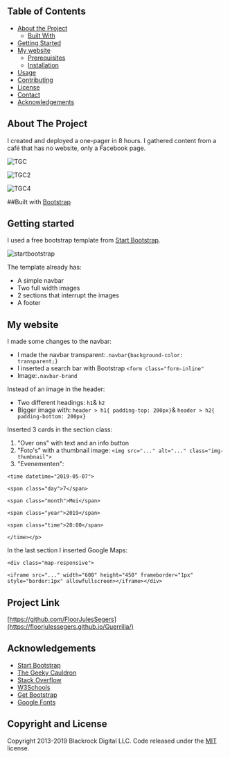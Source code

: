 
## Table of Contents

* [About the Project](#about-the-project)
  * [Built With](#built-with)
* [Getting Started](#getting-started)
* [My website](#my-website)
  * [Prerequisites](#prerequisites)
  * [Installation](#installation)
* [Usage](#usage)
* [Contributing](#contributing)
* [License](#license)
* [Contact](#contact)
* [Acknowledgements](#acknowledgements)

## About The Project
I created and deployed a one-pager in 8 hours. I gathered content from a café that has no website, only a Facebook page. 

![TGC](https://user-images.githubusercontent.com/49682756/57457503-f478bb00-726f-11e9-9cd5-2930cfafa599.png)

![TGC2](https://user-images.githubusercontent.com/49682756/57457507-f5a9e800-726f-11e9-9414-c352e99eb76c.png)

![TGC4](https://user-images.githubusercontent.com/49682756/57457512-f6db1500-726f-11e9-90b1-d909ae2674ad.png)

##Built with
[Bootstrap](https://getbootstrap.com)

## Getting started
I used a free bootstrap template from [Start Bootstrap](https://startbootstrap.com/templates/.).

![startbootstrap](https://user-images.githubusercontent.com/49682756/57458335-73222800-7271-11e9-9eaa-1aa9f328f9f2.png)

The template already has:
* A simple navbar
* Two full width images
* 2 sections that interrupt the images
* A footer

## My website
I made some changes to the navbar: 
* I made the navbar transparent:`.navbar{background-color: transparent;}`
* I inserted a search bar with Bootstrap `<form class="form-inline"`
* Image:`.navbar-brand`

Instead of an image in the header:
* Two different headings: `h1`& `h2`
* Bigger image with: `header > h1{ padding-top: 200px}`& `header > h2{ padding-bottom: 200px}` 

Inserted 3 cards in the section class:
1. "Over ons" with text and an info button
2. "Foto's" with a thumbnail image: `<img src="..." alt="..." class="img-thumbnail">`
3. "Evenementen":

 `<time datetime="2019-05-07">`
 
  `<span class="day">7</span>`
  
  `<span class="month">Mei</span>`
  
  `<span class="year">2019</span>`
  
   `<span class="time">20:00</span>`  
   
  `</time></p>`

In the last section I inserted Google Maps:

`<div class="map-responsive">`

  `<iframe src="..." width="600" height="450" frameborder="1px" style="border:1px" allowfullscreen></iframe></div>`
  
 ## Project Link
  [https://github.com/FloorJulesSegers](https://floorjulessegers.github.io/Guerrilla/)
  
 ## Acknowledgements
* [Start Bootstrap](https://startbootstrap.com/)
* [The Geeky Cauldron](https://www.facebook.com/CafeTheGeekycauldron/)
* [Stack Overflow](https://stackoverflow.com/)
* [W3Schools](https://www.w3schools.com/)
* [Get Bootstrap](https://getbootstrap.com/)
* [Google Fonts](https://fonts.google.com/)

 


## Copyright and License

Copyright 2013-2019 Blackrock Digital LLC. Code released under the [MIT](https://github.com/BlackrockDigital/startbootstrap-full-width-pics/blob/gh-pages/LICENSE) license.
